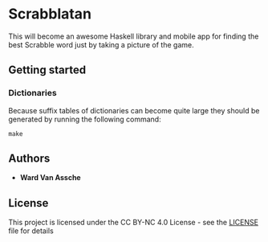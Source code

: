 # Scrabblatan

This will become an awesome Haskell library and mobile app for finding the best Scrabble word just by taking a picture of the game.

## Getting started

### Dictionaries

Because suffix tables of dictionaries can become quite large they should be generated by running the following command:

```
make
```

## Authors

* **Ward Van Assche**

## License

This project is licensed under the CC BY-NC 4.0 License - see the [LICENSE](LICENSE) file for details
